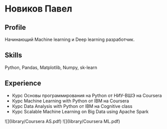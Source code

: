 # Новиков Павел

## Profile
Начинающий Machine learning и Deep learning  разработчик.

## Skills
Python, Pandas, Matplotlib, Numpy, sk-learn

## Experience
* Курс Основы программирования на Python от НИУ-ВШЭ на Coursera
* Курс Machine Learning with Python от IBM на Coursera
* Курс Data Analysis with Python от IBM на Cognitive class 
* Курс Scalable Machine Learning on Big Data using Apache Spark

![](library/Coursera AS.pdf)
![](library/Coursera ML.pdf)
